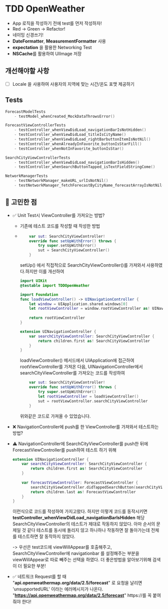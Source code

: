 # TDD OpenWeather

- App 로직을 작성하기 전에 test를 먼저 작성하자!
- Red -> Green -> Refactor!
- 네이밍 신경쓰기!
- **DateFormatter**, **MeasurementFormatter** 사용
- **expectation** 을 활용한 Networking Test
- **NSCache**를 활용하여 UIImage 저장



## 개선해야할 사항

- [ ] Locale 을 사용하여 사용자의 지역에 맞는 시간/온도 포맷 제공하기



## Tests

```swift
ForecastModelTests
	- testModel_whenCreated_MockDataThrowsError()

ForecastViewControllerTests
	- testController_whenViewDidLoad_navigationBarIsNotHidden()
	- testController_whenViewDidLoad_titleIsCityName()
	- testController_whenViewDidLoad_rightBarbuttonItemIsNotNil()
	- testController_whenAlreadyInFavorite_buttonIsStarFill()
	- testController_whenNotInFavorite_buttonIsStar()

SearchCityViewControllerTests
	- testController_whenViewDidLoad_navigationBarIsHidden()
	- testController_whenSearchButtonTapped_isTextFieldStringCome()

NetworkManagerTests
	- testNetworkManager_makeURL_urlIsNotNil()
	- testNetworkManager_fetchForecastByCityName_forecastArrayIsNotNil()
```



## 🧐 고민한 점

- ✅ Unit Test시 ViewController를 가져오는 방법?

  - 기존에 테스트 코드를 작성할 때 작성한 방법 

  - ```swift
        var sut: SearchCityViewController!
        override func setUpWithError() throws {
            try super.setUpWithError()
            sut = SearchCityViewController()
        }
    ```

    setUp() 에서 직접적으로 SearchCityViewController()를 가져와서 사용하였다.하지만 이를 개선하여 

    ```swift
    import UIKit
    @testable import TDDOpenWeather
    
    import Foundation
    func loadViewController() -> UINavigationController {
        let window = UIApplication.shared.windows[0]
        let rootViewController = window.rootViewController as! UINavigationController
        
        return rootViewController
    }
    
    extension UINavigationController {
        var searchCityViewController: SearchCityViewController {
            return children.first as! SearchCityViewController
        }
    }
    ```

    loadViewController() 메서드에서 UIApplication에 접근하여 rootViewController를 가져온 다음, UINavigationController에서 searchCityViewController를 가져오는 코드를 작성하여

    ```swift
        var sut: SearchCityViewController!
        override func setUpWithError() throws {
            try super.setUpWithError()
            let rootViewController = loadViewController()
            sut = rootViewController.searchCityViewController
        }
    ```

    위와같은 코드로 가져올 수 있었습니다. 

- ❌ NavigationController에 push를 한 ViewController를 가져와서 테스트하는 방법?

- ⚠️ NavigationController에 SearchCityViewController를 push한 뒤에 ForecastViewController를 push하여 테스트 하기 위해 

  ```swift
  extension UINavigationController {
      var searchCityViewController: SearchCityViewController {
          return children.first as! SearchCityViewController
      }
      
      var forecastViewController: ForecastViewController {
          searchCityViewController.didTappedSearchButton(searchCityViewController.searchButton)
          return children.last as! ForecastViewController
      }
  }
  ```

  이런식으로 코드를 작성하여 가지고왔다. 하지만 이렇게 코드를 동작시키면 **testController_whenViewDidLoad_navigationBarIsHidden** 해당 SearchCityViewController의 테스트가 제대로 작동하지 않았다. 아마 순서의 문제일 것 같다 테스트를 동시에 돌리지 않고 하나하나 작동하면 잘 돌아가는데 전체를 테스트하면 잘 동작하지 않았다. 

  -> 우선은 test코드에 viewWillAppear를 호출해주고, SearchCityViewController에 navigationbar 를 설정해주는 부분을 viewWillAppear로 따로 빼주는 선택을 하였다. 더 좋은방법을 알아보기위해 검색이 더 필요한 부분!

- ✅ 네트워크 Request를 할 때 "**api.openweathermap.org/data/2.5/forecast**" 로 요청을 날리면 'unsupportedURL' 이라는 에러메시지가 나온다.  "**https://api.openweathermap.org/data/2.5/forecast**" https://를 꼭 붙여줘야 한다!

